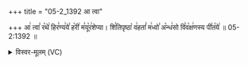+++
title = "05-2_1392 आ त्वा"

+++
आ꣢ त्वा꣣ र꣡थे꣢ हिर꣣ण्य꣢ये꣣ ह꣡री꣢ म꣣यू꣡र꣢शेप्या। शि꣣तिपृष्ठा꣡ व꣢हतां꣣ म꣢ध्वो꣣ अ꣡न्ध꣢सो वि꣣व꣡क्ष꣢णस्य पी꣣त꣡ये꣢ ॥ 05-2:1392 ॥

<details><summary>विस्वर-मूलम् (VC)</summary>

आ त्वा रथे हिरण्यये हरी मयूरशेप्या । शितिपृष्ठा वहतां मध्वो अन्धसो विवक्षणस्य पीतये ॥१३९२॥
</details>